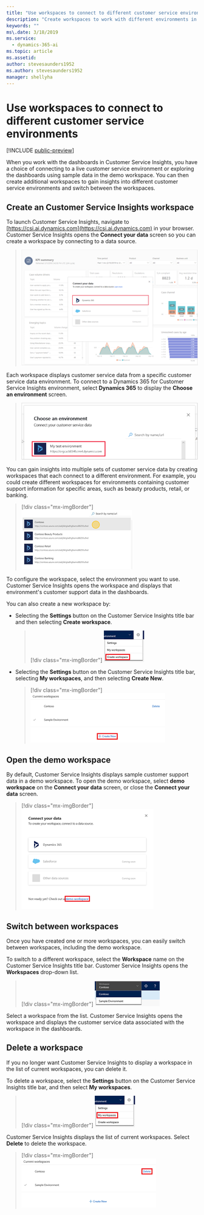 ```yaml
---
title: "Use workspaces to connect to different customer service environments"
description: "Create workspaces to work with different environments in your customer service system."
keywords: ""
ms\.date: 3/18/2019
ms.service:
  - dynamics-365-ai
ms.topic: article
ms.assetid: 
author: stevesaunders1952
ms.author: stevesaunders1952
manager: shellyha
---
```


# Use workspaces to connect to different customer service environments

[!INCLUDE [public-preview](../includes/public-preview.md)]

When you work with the dashboards in Customer Service Insights, you have a choice of connecting to a live customer service environment or exploring the dashboards using sample data in the demo workspace. You can then create additional workspaces to gain insights into different customer service environments and switch between the workspaces.

## Create an Customer Service Insights workspace

To launch Customer Service Insights, navigate to [https://csi.ai.dynamics.com](https://csi.ai.dynamics.com) in your browser. Customer Service Insights opens the **Connect your data** screen so you can create a workspace by connecting to a data source.

> ![Connect your data screen](media/connect-data.png)

Each workspace displays customer service data from a specific customer service data environment. To connect to a Dynamics 365 for Customer Service Insights environment, select **Dynamics 365** to display the **Choose an environment** screen.

> ![Choose an environment screen](media/choose-environment.png)

You can gain insights into multiple sets of customer service data by creating workspaces that each connect to a different environment. For example, you could create different workspaces for environments containing customer support information for specific areas, such as beauty products, retail, or banking.

> [!div class="mx-imgBorder"]
> ![Multiple environments](media/ai-csi-multiple-environments.png)

To configure the workspace, select the environment you want to use. Customer Service Insights opens the workspace and displays that environment's customer support data in the dashboards.

You can also create a new workspace by:

* Selecting the **Settings** button on the Customer Service Insights title bar and then selecting **Create workspace**.

  > [!div class="mx-imgBorder"]
  > ![Create workspace](media/ai-csi-settings-create-workspace.png)

* Selecting the **Settings** button on the Customer Service Insights title bar, selecting **My workspaces**, and then selecting **Create New**.

  > [!div class="mx-imgBorder"]
  > ![Create New](media/ai-csi-current-workspaces-create.png)

## Open the demo workspace

By default, Customer Service Insights displays sample customer support data in a demo workspace. To open the demo workspace, select **demo workspace** on the **Connect your data** screen, or close the **Connect your data** screen.

> [!div class="mx-imgBorder"]
> ![Demo workspace](media/ai-csi-qs-demo-workspace.png)

## Switch between workspaces

Once you have created one or more workspaces, you can easily switch between workspaces, including the demo workspace.

To switch to a different workspace, select the **Workspace** name on the Customer Service Insights title bar. Customer Service Insights opens the **Workspaces** drop-down list.

> [!div class="mx-imgBorder"]
> ![Workspaces list](media/ai-csi-workspaces-list.png)

Select a workspace from the list. Customer Service Insights opens the workspace and displays the customer service data associated with the workspace in the dashboards.

## Delete a workspace

If you no longer want Customer Service Insights to display a workspace in the list of current workspaces, you can delete it.

To delete a workspace, select the **Settings** button on the Customer Service Insights title bar, and then select **My workspaces**.

> [!div class="mx-imgBorder"]
> ![My workspaces](media/ai-csi-settings-my-workspaces.png)

Customer Service Insights displays the list of current workspaces. Select **Delete** to delete the workspace.

> [!div class="mx-imgBorder"]
> ![Delete workspace](media/ai-csi-current-workspaces-delete.png)
